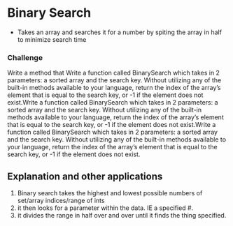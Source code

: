 # Binary Search
* Takes an array and searches it for a number by spiting the array in half to minimize search time
### Challenge
Write a method that 
Write a function called BinarySearch which takes in 2 parameters: a sorted array and the search key. Without utilizing any of the built-in methods available to your language, return the index of the array’s element that is equal to the search key, or -1 if the element does not exist.Write a function called BinarySearch which takes in 2 parameters: a sorted array and the search key. Without utilizing any of the built-in methods available to your language, return the index of the array’s element that is equal to the search key, or -1 if the element does not exist.Write a function called BinarySearch which takes in 2 parameters: a sorted array and the search key. Without utilizing any of the built-in methods available to your language, return the index of the array’s element that is equal to the search key, or -1 if the element does not exist.

## Explanation and other applications
1. Binary search takes the highest and lowest possible numbers of set/array indices/range of ints
2. it then looks for a parameter within the data. IE a specified #.
3. it divides the range in half over and over until it finds the thing specified.